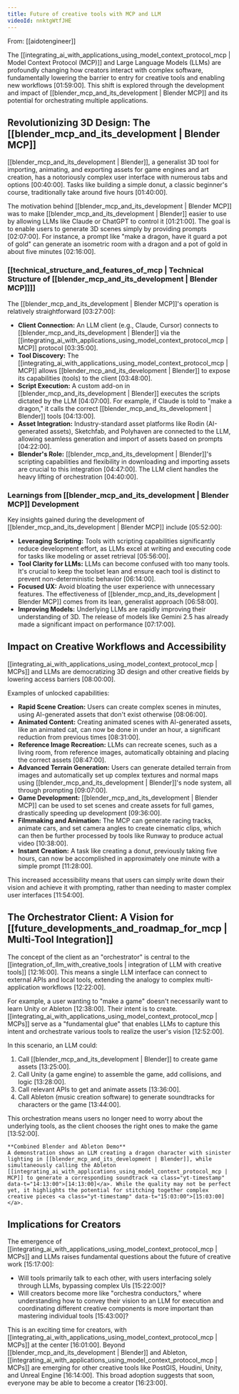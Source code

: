 ```yaml
---
title: Future of creative tools with MCP and LLM
videoId: nnktgWtfJHE
---
```


From: [[aidotengineer]] <br/> 

The [[integrating_ai_with_applications_using_model_context_protocol_mcp | Model Context Protocol (MCP)]] and Large Language Models (LLMs) are profoundly changing how creators interact with complex software, fundamentally lowering the barrier to entry for creative tools and enabling new workflows <a class="yt-timestamp" data-t="01:59:00">[01:59:00]</a>. This shift is explored through the development and impact of [[blender_mcp_and_its_development | Blender MCP]] and its potential for orchestrating multiple applications.

## Revolutionizing 3D Design: The [[blender_mcp_and_its_development | Blender MCP]]

[[blender_mcp_and_its_development | Blender]], a generalist 3D tool for importing, animating, and exporting assets for game engines and art creation, has a notoriously complex user interface with numerous tabs and options <a class="yt-timestamp" data-t="00:40:00">[00:40:00]</a>. Tasks like building a simple donut, a classic beginner's course, traditionally take around five hours <a class="yt-timestamp" data-t="01:40:00">[01:40:00]</a>.

The motivation behind [[blender_mcp_and_its_development | Blender MCP]] was to make [[blender_mcp_and_its_development | Blender]] easier to use by allowing LLMs like Claude or ChatGPT to control it <a class="yt-timestamp" data-t="01:21:00">[01:21:00]</a>. The goal is to enable users to generate 3D scenes simply by providing prompts <a class="yt-timestamp" data-t="02:07:00">[02:07:00]</a>. For instance, a prompt like "make a dragon, have it guard a pot of gold" can generate an isometric room with a dragon and a pot of gold in about five minutes <a class="yt-timestamp" data-t="02:16:00">[02:16:00]</a>.

### [[technical_structure_and_features_of_mcp | Technical Structure of [[blender_mcp_and_its_development | Blender MCP]]]]

The [[blender_mcp_and_its_development | Blender MCP]]'s operation is relatively straightforward <a class="yt-timestamp" data-t="03:27:00">[03:27:00]</a>:
*   **Client Connection:** An LLM client (e.g., Claude, Cursor) connects to [[blender_mcp_and_its_development | Blender]] via the [[integrating_ai_with_applications_using_model_context_protocol_mcp | MCP]] protocol <a class="yt-timestamp" data-t="03:35:00">[03:35:00]</a>.
*   **Tool Discovery:** The [[integrating_ai_with_applications_using_model_context_protocol_mcp | MCP]] allows [[blender_mcp_and_its_development | Blender]] to expose its capabilities (tools) to the client <a class="yt-timestamp" data-t="03:48:00">[03:48:00]</a>.
*   **Script Execution:** A custom add-on in [[blender_mcp_and_its_development | Blender]] executes the scripts dictated by the LLM <a class="yt-timestamp" data-t="04:07:00">[04:07:00]</a>. For example, if Claude is told to "make a dragon," it calls the correct [[blender_mcp_and_its_development | Blender]] tools <a class="yt-timestamp" data-t="04:13:00">[04:13:00]</a>.
*   **Asset Integration:** Industry-standard asset platforms like Rodin (AI-generated assets), Sketchfab, and Polyhaven are connected to the LLM, allowing seamless generation and import of assets based on prompts <a class="yt-timestamp" data-t="04:22:00">[04:22:00]</a>.
*   **Blender's Role:** [[blender_mcp_and_its_development | Blender]]'s scripting capabilities and flexibility in downloading and importing assets are crucial to this integration <a class="yt-timestamp" data-t="04:47:00">[04:47:00]</a>. The LLM client handles the heavy lifting of orchestration <a class="yt-timestamp" data-t="04:40:00">[04:40:00]</a>.

### Learnings from [[blender_mcp_and_its_development | Blender MCP]] Development

Key insights gained during the development of [[blender_mcp_and_its_development | Blender MCP]] include <a class="yt-timestamp" data-t="05:52:00">[05:52:00]</a>:
*   **Leveraging Scripting:** Tools with scripting capabilities significantly reduce development effort, as LLMs excel at writing and executing code for tasks like modeling or asset retrieval <a class="yt-timestamp" data-t="05:56:00">[05:56:00]</a>.
*   **Tool Clarity for LLMs:** LLMs can become confused with too many tools. It's crucial to keep the toolset lean and ensure each tool is distinct to prevent non-deterministic behavior <a class="yt-timestamp" data-t="06:14:00">[06:14:00]</a>.
*   **Focused UX:** Avoid bloating the user experience with unnecessary features. The effectiveness of [[blender_mcp_and_its_development | Blender MCP]] comes from its lean, generalist approach <a class="yt-timestamp" data-t="06:58:00">[06:58:00]</a>.
*   **Improving Models:** Underlying LLMs are rapidly improving their understanding of 3D. The release of models like Gemini 2.5 has already made a significant impact on performance <a class="yt-timestamp" data-t="07:17:00">[07:17:00]</a>.

## Impact on Creative Workflows and Accessibility

[[integrating_ai_with_applications_using_model_context_protocol_mcp | MCPs]] and LLMs are democratizing 3D design and other creative fields by lowering access barriers <a class="yt-timestamp" data-t="08:00:00">[08:00:00]</a>.

Examples of unlocked capabilities:
*   **Rapid Scene Creation:** Users can create complex scenes in minutes, using AI-generated assets that don't exist otherwise <a class="yt-timestamp" data-t="08:06:00">[08:06:00]</a>.
*   **Animated Content:** Creating animated scenes with AI-generated assets, like an animated cat, can now be done in under an hour, a significant reduction from previous times <a class="yt-timestamp" data-t="08:31:00">[08:31:00]</a>.
*   **Reference Image Recreation:** LLMs can recreate scenes, such as a living room, from reference images, automatically obtaining and placing the correct assets <a class="yt-timestamp" data-t="08:47:00">[08:47:00]</a>.
*   **Advanced Terrain Generation:** Users can generate detailed terrain from images and automatically set up complex textures and normal maps using [[blender_mcp_and_its_development | Blender]]'s node system, all through prompting <a class="yt-timestamp" data-t="09:07:00">[09:07:00]</a>.
*   **Game Development:** [[blender_mcp_and_its_development | Blender MCP]] can be used to set scenes and create assets for full games, drastically speeding up development <a class="yt-timestamp" data-t="09:36:00">[09:36:00]</a>.
*   **Filmmaking and Animation:** The MCP can generate racing tracks, animate cars, and set camera angles to create cinematic clips, which can then be further processed by tools like Runway to produce actual video <a class="yt-timestamp" data-t="10:38:00">[10:38:00]</a>.
*   **Instant Creation:** A task like creating a donut, previously taking five hours, can now be accomplished in approximately one minute with a simple prompt <a class="yt-timestamp" data-t="11:28:00">[11:28:00]</a>.

This increased accessibility means that users can simply write down their vision and achieve it with prompting, rather than needing to master complex user interfaces <a class="yt-timestamp" data-t="11:54:00">[11:54:00]</a>.

## The Orchestrator Client: A Vision for [[future_developments_and_roadmap_for_mcp | Multi-Tool Integration]]

The concept of the client as an "orchestrator" is central to the [[integration_of_llm_with_creative_tools | integration of LLM with creative tools]] <a class="yt-timestamp" data-t="12:16:00">[12:16:00]</a>. This means a single LLM interface can connect to external APIs and local tools, extending the analogy to complex multi-application workflows <a class="yt-timestamp" data-t="12:22:00">[12:22:00]</a>.

For example, a user wanting to "make a game" doesn't necessarily want to learn Unity or Ableton <a class="yt-timestamp" data-t="12:38:00">[12:38:00]</a>. Their intent is to create. [[integrating_ai_with_applications_using_model_context_protocol_mcp | MCPs]] serve as a "fundamental glue" that enables LLMs to capture this intent and orchestrate various tools to realize the user's vision <a class="yt-timestamp" data-t="12:52:00">[12:52:00]</a>.

In this scenario, an LLM could:
1.  Call [[blender_mcp_and_its_development | Blender]] to create game assets <a class="yt-timestamp" data-t="13:25:00">[13:25:00]</a>.
2.  Call Unity (a game engine) to assemble the game, add collisions, and logic <a class="yt-timestamp" data-t="13:28:00">[13:28:00]</a>.
3.  Call relevant APIs to get and animate assets <a class="yt-timestamp" data-t="13:36:00">[13:36:00]</a>.
4.  Call Ableton (music creation software) to generate soundtracks for characters or the game <a class="yt-timestamp" data-t="13:44:00">[13:44:00]</a>.

This orchestration means users no longer need to worry about the underlying tools, as the client chooses the right ones to make the game <a class="yt-timestamp" data-t="13:52:00">[13:52:00]</a>.

```ad-example
**Combined Blender and Ableton Demo**
A demonstration shows an LLM creating a dragon character with sinister lighting in [[blender_mcp_and_its_development | Blender]], while simultaneously calling the Ableton [[integrating_ai_with_applications_using_model_context_protocol_mcp | MCP]] to generate a corresponding soundtrack <a class="yt-timestamp" data-t="14:13:00">[14:13:00]</a>. While the quality may not be perfect yet, it highlights the potential for stitching together complex creative pieces <a class="yt-timestamp" data-t="15:03:00">[15:03:00]</a>.
```

## Implications for Creators

The emergence of [[integrating_ai_with_applications_using_model_context_protocol_mcp | MCPs]] and LLMs raises fundamental questions about the future of creative work <a class="yt-timestamp" data-t="15:17:00">[15:17:00]</a>:
*   Will tools primarily talk to each other, with users interfacing solely through LLMs, bypassing complex UIs <a class="yt-timestamp" data-t="15:22:00">[15:22:00]</a>?
*   Will creators become more like "orchestra conductors," where understanding how to convey their vision to an LLM for execution and coordinating different creative components is more important than mastering individual tools <a class="yt-timestamp" data-t="15:43:00">[15:43:00]</a>?

This is an exciting time for creators, with [[integrating_ai_with_applications_using_model_context_protocol_mcp | MCPs]] at the center <a class="yt-timestamp" data-t="16:01:00">[16:01:00]</a>. Beyond [[blender_mcp_and_its_development | Blender]] and Ableton, [[integrating_ai_with_applications_using_model_context_protocol_mcp | MCPs]] are emerging for other creative tools like PostGIS, Houdini, Unity, and Unreal Engine <a class="yt-timestamp" data-t="16:14:00">[16:14:00]</a>. This broad adoption suggests that soon, everyone may be able to become a creator <a class="yt-timestamp" data-t="16:23:00">[16:23:00]</a>.
